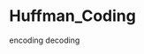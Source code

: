 # Huffman_Coding
encoding <encoding application name> <encoding file> <output filename>
decoding <decoding application name> <decoding file> <output filename>
